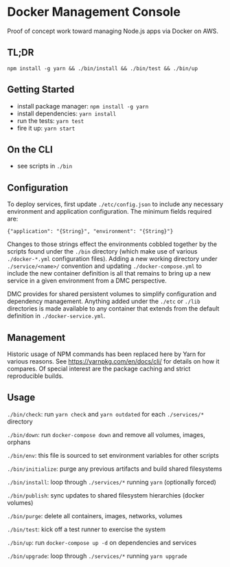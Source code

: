 Docker Management Console
=========================

Proof of concept work toward managing Node.js apps via Docker on AWS.


TL;DR
-----
`npm install -g yarn && ./bin/install && ./bin/test && ./bin/up`


Getting Started
---------------

* install package manager: `npm install -g yarn`
* install dependencies: `yarn install`
* run the tests: `yarn test`
* fire it up: `yarn start`


On the CLI
----------

* see scripts in `./bin`


Configuration
-------------

To deploy services, first update `./etc/config.json` to include any necessary
environment and application configuration. The minimum fields required are:

`{"application": "{String}", "environment": "{String}"}`

Changes to those strings effect the environments cobbled together by the scripts
found under the `./bin` directory (which make use of various `./docker-*.yml`
configuration files). Adding a new working directory under `./service/<name>/`
convention and updating `./docker-compose.yml` to include the new container
definition is all that remains to bring up a new service in a given environment
from a DMC perspective.

DMC provides for shared persistent volumes to simplify configuration and
dependency management. Anything added under the `./etc` or `./lib` directories
is made available to any container that extends from the default definition in
`./docker-service.yml`.


Management
----------

Historic usage of NPM commands has been replaced here by Yarn for various reasons.
See https://yarnpkg.com/en/docs/cli/ for details on how it compares. Of special
interest are the package caching and strict reproducible builds.


Usage
-----

`./bin/check`: run `yarn check` and `yarn outdated` for each `./services/*` directory

`./bin/down`: run `docker-compose down` and remove all volumes, images, orphans

`./bin/env`: this file is sourced to set environment variables for other scripts

`./bin/initialize`: purge any previous artifacts and build shared filesystems

`./bin/install`: loop through `./services/*` running `yarn` (optionally forced)

`./bin/publish`: sync updates to shared filesystem hierarchies (docker volumes)

`./bin/purge`: delete all containers, images, networks, volumes

`./bin/test`: kick off a test runner to exercise the system

`./bin/up`: run `docker-compose up -d` on dependencies and services

`./bin/upgrade`: loop through `./services/*` running `yarn upgrade`

